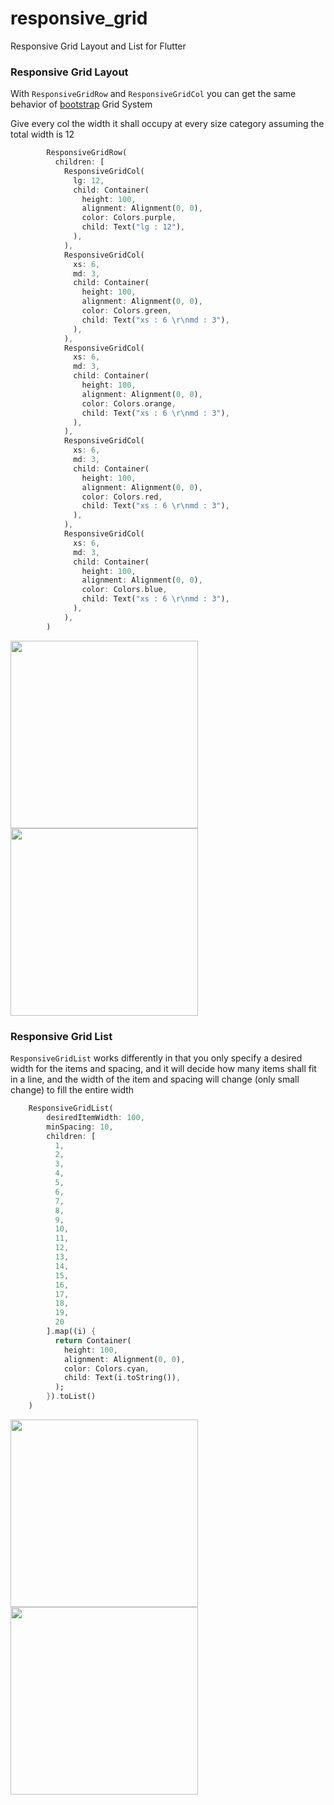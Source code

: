 # responsive_grid

Responsive Grid Layout and List for Flutter

### Responsive Grid Layout

With `ResponsiveGridRow` and `ResponsiveGridCol` you can get the same behavior of [bootstrap](https://getbootstrap.com) Grid System

Give every col the width it shall occupy at every size category assuming the total width is 12
    
```dart
        ResponsiveGridRow(
          children: [
            ResponsiveGridCol(
              lg: 12,
              child: Container(
                height: 100,
                alignment: Alignment(0, 0),
                color: Colors.purple,
                child: Text("lg : 12"),
              ),
            ),
            ResponsiveGridCol(
              xs: 6,
              md: 3,
              child: Container(
                height: 100,
                alignment: Alignment(0, 0),
                color: Colors.green,
                child: Text("xs : 6 \r\nmd : 3"),
              ),
            ),
            ResponsiveGridCol(
              xs: 6,
              md: 3,
              child: Container(
                height: 100,
                alignment: Alignment(0, 0),
                color: Colors.orange,
                child: Text("xs : 6 \r\nmd : 3"),
              ),
            ),
            ResponsiveGridCol(
              xs: 6,
              md: 3,
              child: Container(
                height: 100,
                alignment: Alignment(0, 0),
                color: Colors.red,
                child: Text("xs : 6 \r\nmd : 3"),
              ),
            ),
            ResponsiveGridCol(
              xs: 6,
              md: 3,
              child: Container(
                height: 100,
                alignment: Alignment(0, 0),
                color: Colors.blue,
                child: Text("xs : 6 \r\nmd : 3"),
              ),
            ),
        )

```

<img src="https://raw.githubusercontent.com/mohamed-selim-a/ResponsiveGrid_Flutter/master/images/1.jpg" width="300">   <img src="https://raw.githubusercontent.com/mohamed-selim-a/ResponsiveGrid_Flutter/master/images/2.jpg" height="300">


### Responsive Grid List

`ResponsiveGridList` works differently in that you only specify a desired width for the items and spacing, and it will decide how many items shall fit in a line, and the width of the item and spacing will change (only small change) to fill the entire width

```dart
    ResponsiveGridList(
        desiredItemWidth: 100,
        minSpacing: 10,
        children: [
          1,
          2,
          3,
          4,
          5,
          6,
          7,
          8,
          9,
          10,
          11,
          12,
          13,
          14,
          15,
          16,
          17,
          18,
          19,
          20
        ].map((i) {
          return Container(
            height: 100,
            alignment: Alignment(0, 0),
            color: Colors.cyan,
            child: Text(i.toString()),
          );
        }).toList()
    )

```


<img src="https://raw.githubusercontent.com/mohamed-selim-a/ResponsiveGrid_Flutter/master/images/3.jpg" width="300">   <img src="https://raw.githubusercontent.com/mohamed-selim-a/ResponsiveGrid_Flutter/master/images/4.jpg" height="300">

